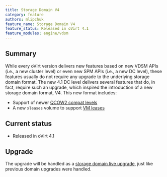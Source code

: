 ```yaml
---
title: Storage Domain V4 
category: feature
authors: mlipchuk
feature_name: Storage Domain V4
feature_status: Released in oVirt 4.1
feature_modules: engine/vdsm
---
```


## Summary

While every oVirt version delivers new features based on new VDSM APIs
(i.e., a new cluster level) or even new SPM APIs (i.e., a new DC level),
these features usually do not require any upgrade to the underlying
storage domain format.
The new 4.1 DC level delivers several features that do, in fact, require
such an upgrade, which inspired the introduction of a new storage domain
format, V4. This new format includes:

* Support of newer [QCOW2 compat levels](/develop/release-management/features/storage/qcow2v3.html)
* A new `xleases` volume to support [VM leases](/develop/release-management/features/storage/vm-leases.html)


## Current status

* Released in oVirt 4.1

## Upgrade

The upgrade will be handled as a [storage domain live upgrade](/develop/release-management/features/storage/storagedomainliveupgrade.html), just like previous domain upgrades
were handled.
